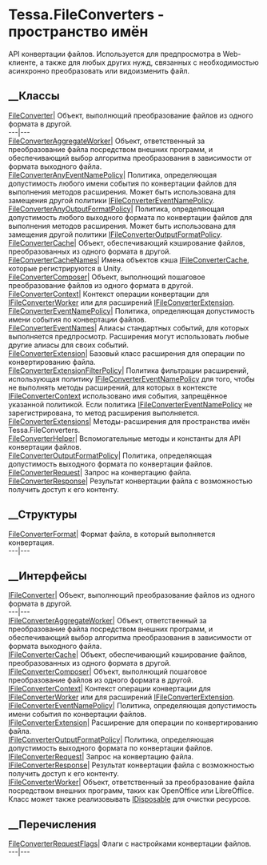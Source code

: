 # Tessa.FileConverters - пространство имён
API конвертации файлов. Используется для предпросмотра в Web-клиенте, а также
для любых других нужд, связанных с необходимостью асинхронно преобразовать или
видоизменить файл.
##  __Классы
[FileConverter](T_Tessa_FileConverters_FileConverter.htm)|  Объект, выполнющий
преобразование файлов из одного формата в другой.  
---|---  
[FileConverterAggregateWorker](T_Tessa_FileConverters_FileConverterAggregateWorker.htm)|
Объект, ответственный за преобразование файла посредством внешних программ, и
обеспечивающий выбор алгоритма преобразования в зависимости от формата
выходного файла.  
[FileConverterAnyEventNamePolicy](T_Tessa_FileConverters_FileConverterAnyEventNamePolicy.htm)|
Политика, определяющая допустимость любого имени события по конвертации файлов
для выполнения методов расширения. Может быть использована для замещения
другой политики
[IFileConverterEventNamePolicy](T_Tessa_FileConverters_IFileConverterEventNamePolicy.htm).  
[FileConverterAnyOutputFormatPolicy](T_Tessa_FileConverters_FileConverterAnyOutputFormatPolicy.htm)|
Политика, определяющая допустимость любого выходного формата по конвертации
файлов для выполнения методов расширения. Может быть использована для
замещения другой политики
[IFileConverterOutputFormatPolicy](T_Tessa_FileConverters_IFileConverterOutputFormatPolicy.htm).  
[FileConverterCache](T_Tessa_FileConverters_FileConverterCache.htm)|  Объект,
обеспечивающий кэширование файлов, преобразованных из одного формата в другой.  
[FileConverterCacheNames](T_Tessa_FileConverters_FileConverterCacheNames.htm)|
Имена объектов кэша
[IFileConverterCache](T_Tessa_FileConverters_IFileConverterCache.htm), которые
регистрируются в Unity.  
[FileConverterComposer](T_Tessa_FileConverters_FileConverterComposer.htm)|
Объект, выполнющий пошаговое преобразование файлов из одного формата в другой.  
[FileConverterContext](T_Tessa_FileConverters_FileConverterContext.htm)|
Контекст операции конвертации для
[IFileConverterWorker](T_Tessa_FileConverters_IFileConverterWorker.htm) или
для расширений
[IFileConverterExtension](T_Tessa_FileConverters_IFileConverterExtension.htm).  
[FileConverterEventNamePolicy](T_Tessa_FileConverters_FileConverterEventNamePolicy.htm)|
Политика, определяющая допустимость имени события по конвертации файлов.  
[FileConverterEventNames](T_Tessa_FileConverters_FileConverterEventNames.htm)|
Алиасы стандартных событий, для которых выполняется предпросмотр. Расширения
могут использовать любые другие алиасы для своих событий.  
[FileConverterExtension](T_Tessa_FileConverters_FileConverterExtension.htm)|
Базовый класс расширения для операции по конвертированию файла.  
[FileConverterExtensionFilterPolicy](T_Tessa_FileConverters_FileConverterExtensionFilterPolicy.htm)|
Политика фильтрации расширений, использующая политику
[IFileConverterEventNamePolicy](T_Tessa_FileConverters_IFileConverterEventNamePolicy.htm)
для того, чтобы не выполнять методы расширений, для которых в контексте
[IFileConverterContext](T_Tessa_FileConverters_IFileConverterContext.htm)
использовано имя события, запрещённое указанной политикой. Если политика
[IFileConverterEventNamePolicy](T_Tessa_FileConverters_IFileConverterEventNamePolicy.htm)
не зарегистрирована, то метод расширения выполняется.  
[FileConverterExtensions](T_Tessa_FileConverters_FileConverterExtensions.htm)|
Методы-расширения для пространства имён Tessa.FileConverters.  
[FileConverterHelper](T_Tessa_FileConverters_FileConverterHelper.htm)|
Вспомогательные методы и константы для API конвертации файлов.  
[FileConverterOutputFormatPolicy](T_Tessa_FileConverters_FileConverterOutputFormatPolicy.htm)|
Политика, определяющая допустимость выходного формата по конвертации файлов.  
[FileConverterRequest](T_Tessa_FileConverters_FileConverterRequest.htm)|
Запрос на конвертацию файла.  
[FileConverterResponse](T_Tessa_FileConverters_FileConverterResponse.htm)|
Результат конвертации файла с возможностью получить доступ к его контенту.  
## __Структуры
[FileConverterFormat](T_Tessa_FileConverters_FileConverterFormat.htm)|  Формат
файла, в который выполняется конвертация.  
---|---  
## __Интерфейсы
[IFileConverter](T_Tessa_FileConverters_IFileConverter.htm)|  Объект,
выполнющий преобразование файлов из одного формата в другой.  
---|---  
[IFileConverterAggregateWorker](T_Tessa_FileConverters_IFileConverterAggregateWorker.htm)|
Объект, ответственный за преобразование файла посредством внешних программ, и
обеспечивающий выбор алгоритма преобразования в зависимости от формата
выходного файла.  
[IFileConverterCache](T_Tessa_FileConverters_IFileConverterCache.htm)|
Объект, обеспечивающий кэширование файлов, преобразованных из одного формата в
другой.  
[IFileConverterComposer](T_Tessa_FileConverters_IFileConverterComposer.htm)|
Объект, выполнющий пошаговое преобразование файлов из одного формата в другой.  
[IFileConverterContext](T_Tessa_FileConverters_IFileConverterContext.htm)|
Контекст операции конвертации для
[IFileConverterWorker](T_Tessa_FileConverters_IFileConverterWorker.htm) или
для расширений
[IFileConverterExtension](T_Tessa_FileConverters_IFileConverterExtension.htm).  
[IFileConverterEventNamePolicy](T_Tessa_FileConverters_IFileConverterEventNamePolicy.htm)|
Политика, определяющая допустимость имени события по конвертации файлов.  
[IFileConverterExtension](T_Tessa_FileConverters_IFileConverterExtension.htm)|
Расширение для операции по конвертированию файла.  
[IFileConverterOutputFormatPolicy](T_Tessa_FileConverters_IFileConverterOutputFormatPolicy.htm)|
Политика, определяющая допустимость выходного формата по конвертации файлов.  
[IFileConverterRequest](T_Tessa_FileConverters_IFileConverterRequest.htm)|
Запрос на конвертацию файла.  
[IFileConverterResponse](T_Tessa_FileConverters_IFileConverterResponse.htm)|
Результат конвертации файла с возможностью получить доступ к его контенту.  
[IFileConverterWorker](T_Tessa_FileConverters_IFileConverterWorker.htm)|
Объект, ответственный за преобразование файла посредством внешних программ,
таких как OpenOffice или LibreOffice. Класс может также реализовывать
[IDisposable](https://learn.microsoft.com/dotnet/api/system.idisposable) для
очистки ресурсов.  
## __Перечисления
[FileConverterRequestFlags](T_Tessa_FileConverters_FileConverterRequestFlags.htm)|
Флаги с настройками конвертации файлов.  
---|---
